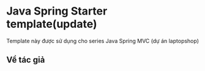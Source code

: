 # Java Spring Starter template(update)
Template này được sử dụng cho series Java Spring MVC (dự án laptopshop)

## Về tác giả


